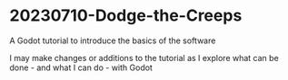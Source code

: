 # 20230710-Dodge-the-Creeps
 A Godot tutorial to introduce the basics of the software
 
 I may make changes or additions to the tutorial as I explore what can be done - and what I can do - with Godot
